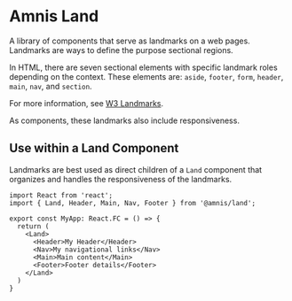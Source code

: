 # Amnis Land

A library of components that serve as landmarks on a web pages. Landmarks are ways to define the purpose sectional regions.

In HTML, there are seven sectional elements with specific landmark roles depending on the context. These elements are: `aside`, `footer`, `form`, `header`, `main`, `nav`, and `section`.

For more information, see [W3 Landmarks](https://www.w3.org/TR/wai-aria-practices/examples/landmarks/HTML5.html).

As components, these landmarks also include responsiveness.

## Use within a Land Component

Landmarks are best used as direct children of a `Land` component that organizes and handles the responsiveness of the landmarks.

```tsx
import React from 'react';
import { Land, Header, Main, Nav, Footer } from '@amnis/land';

export const MyApp: React.FC = () => {
  return (
    <Land>
      <Header>My Header</Header>
      <Nav>My navigational links</Nav>
      <Main>Main content</Main>
      <Footer>Footer details</Footer>
    </Land>
  )
}
```